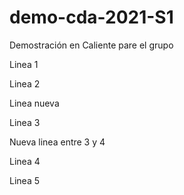 # demo-cda-2021-S1
Demostración en Caliente pare el grupo 

Linea 1

Linea 2 

Linea nueva

Linea 3

Nueva linea entre 3 y 4

Linea 4

Linea 5
